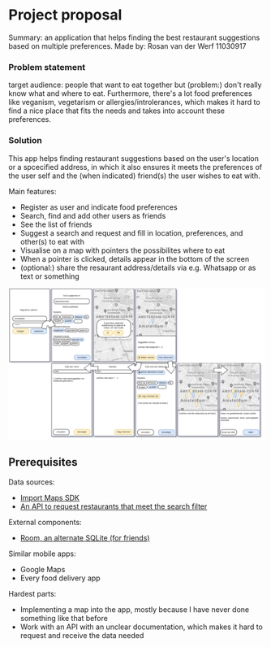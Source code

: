 <h1>Project proposal</h1>
Summary: an application that helps finding the best restaurant suggestions based on multiple preferences. Made by: Rosan van der Werf 11030917

<h3>Problem statement</h3>
target audience: people that want to eat together but (problem:) don't really know what and where to eat. Furthermore, there's a lot food preferences like veganism, vegetarism or allergies/introlerances, which makes it hard to find a nice place that fits the needs and takes into account these preferences.

<h3>Solution</h3>
This app helps finding restaurant suggestions based on the user's location or a spcecified address, in which it also ensures it meets the preferences of the user self and the (when indicated) friend(s) the user wishes to eat with. 

Main features:
- Register as user and indicate food preferences
- Search, find and add other users as friends
- See the list of friends
- Suggest a search and request and fill in location, preferences, and other(s) to eat with
- Visualise on a map with pointers the possibilites where to eat
- When a pointer is clicked, details appear in the bottom of the screen
- (optional:) share the resaurant address/details via e.g. Whatsapp or as text or something

![visual sketch](doc/sketch.PNG)

<h2>Prerequisites</h2>

Data sources:
- [Import Maps SDK](https://developers.google.com/maps/documentation/android-sdk/utility/) 
- [An API to request restaurants that meet the search filter](https://docs.eet.nu/)

External components:
- [Room, an alternate SQLite (for friends)](https://developer.android.com/training/data-storage/room)

Similar mobile apps:
- Google Maps
- Every food delivery app

Hardest parts:
- Implementing a map into the app, mostly because I have never done something like that before
- Work with an API with an unclear documentation, which makes it hard to request and receive the data needed
